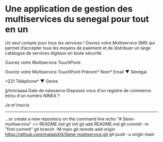 <h1>Une application de gestion des multiservices du senegal pour tout en un</h1>

Un seul compte pour tous les services !
Ouvrez votre Multiservice SMS
qui permet d’accepter tous les moyens de paiement et de distribuer un large catalogue de services digitaux en toute sécurité.


Ouvrez votre Multiservice TouchPoint

Ouvrez votre Multiservice TouchPoint
Prénom*
Nom*
Email
▼
Sénégal

+221
Téléphone*
▼
Genre

jj/mm/aaaa
Date de naissance
Disposez vous d'un registre de commerce et/ou d'un numéro NINEA ?

 

Je m'inscris



--------------------------------------------------------------------------------------------------------------------------

…or create a new repository on the command line
echo "# Sene-multiservice" >> README.md
  git init
  git add README.md
  git commit -m "first commit"
  git branch -M main
  git remote add origin https://github.com/malado04/Sene-multiservice.git
  git push -u origin main
